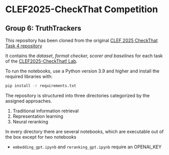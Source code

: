 # CLEF2025-CheckThat Competition

## Group 6: TruthTrackers

This repository has been cloned from the original [CLEF 2025 CheckThat Task 4 repository](https://gitlab.com/checkthat_lab/clef2025-checkthat-lab/-/tree/main/task4)

It contains the _dataset_, _format checker, scorer and baselines_ for each task of the [CLEF2025-CheckThat! Lab](https://checkthat.gitlab.io/).

To run the notebooks, use a Python version 3.9 and higher and install the required libraries with:

```bash
pip install -r requirements.txt
```

The repository is structured into three directories categorized by the assigned approaches.
1. Traditional information retrieval
2. Representation learning
3. Neural reranking

In every directory there are several notebooks, which are executable out of the box except for two notebooks
- `embedding_gpt.ipynb` and `reranking_gpt.ipynb` require an OPENAI_KEY


